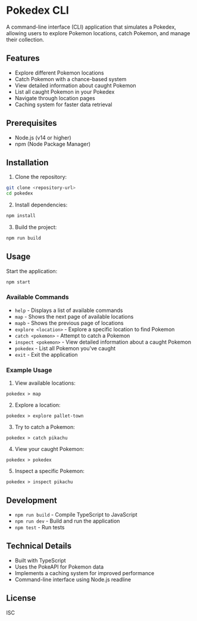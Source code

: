 # Pokedex CLI

A command-line interface (CLI) application that simulates a Pokedex, allowing users to explore Pokemon locations, catch Pokemon, and manage their collection.

## Features

- Explore different Pokemon locations
- Catch Pokemon with a chance-based system
- View detailed information about caught Pokemon
- List all caught Pokemon in your Pokedex
- Navigate through location pages
- Caching system for faster data retrieval

## Prerequisites

- Node.js (v14 or higher)
- npm (Node Package Manager)

## Installation

1. Clone the repository:
```bash
git clone <repository-url>
cd pokedex
```

2. Install dependencies:
```bash
npm install
```

3. Build the project:
```bash
npm run build
```

## Usage

Start the application:
```bash
npm start
```

### Available Commands

- `help` - Displays a list of available commands
- `map` - Shows the next page of available locations
- `mapb` - Shows the previous page of locations
- `explore <location>` - Explore a specific location to find Pokemon
- `catch <pokemon>` - Attempt to catch a Pokemon
- `inspect <pokemon>` - View detailed information about a caught Pokemon
- `pokedex` - List all Pokemon you've caught
- `exit` - Exit the application

### Example Usage

1. View available locations:
```
pokedex > map
```

2. Explore a location:
```
pokedex > explore pallet-town
```

3. Try to catch a Pokemon:
```
pokedex > catch pikachu
```

4. View your caught Pokemon:
```
pokedex > pokedex
```

5. Inspect a specific Pokemon:
```
pokedex > inspect pikachu
```

## Development

- `npm run build` - Compile TypeScript to JavaScript
- `npm run dev` - Build and run the application
- `npm test` - Run tests

## Technical Details

- Built with TypeScript
- Uses the PokeAPI for Pokemon data
- Implements a caching system for improved performance
- Command-line interface using Node.js readline

## License

ISC 